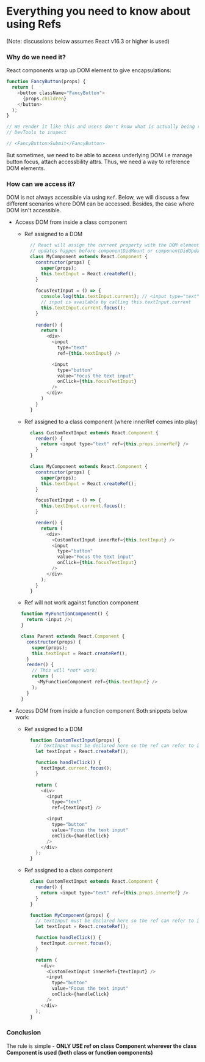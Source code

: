 # Everything you need to know about using Refs

(Note: discussions below assumes React v16.3 or higher is used)

### Why do we need it?
React components wrap up DOM element to give encapsulations:

```js
function FancyButton(props) {
  return (
    <button className="FancyButton">
      {props.children}
    </button>
  );
}

// We render it like this and users don't know what is actually being rendered without using tools like Chrome 
// DevTools to inspect

// <FancyButton>Submit</FancyButton>
```

But sometimes, we need to be able to access underlying DOM i.e manage button focus, attach accessbility attrs.
Thus, we need a way to reference DOM elements.


### How can we access it?

DOM is not always accessible via using `Ref`. Below, we will discuss a few different scenarios where DOM can be accessed. Besides, the case where DOM isn't accessible.

  * Access DOM from inside a class component
    * Ref assigned to a DOM
  
      ```js
        // React will assign the current property with the DOM element when the component mounts, and assign it back to null when it unmounts. ref 
        // updates happen before componentDidMount or componentDidUpdate lifecycle methods.
        class MyComponent extends React.Component {
          constructor(props) {
            super(props);
            this.textInput = React.createRef();
          }
          
          focusTextInput = () => {
            console.log(this.textInput.current); // <input type="text">
            // input is available by calling this.textInput.current
            this.textInput.current.focus();
          }
          
          render() {
            return (
              <div>
                <input
                  type="text"
                  ref={this.textInput} />

                <input
                  type="button"
                  value="Focus the text input"
                  onClick={this.focusTextInput}
                />
              </div>
            )
          }
        }
      ```
  
    * Ref assigned to a class component (where innerRef comes into play)
      ```js
        class CustomTextInput extends React.Component {
          render() {
            return <input type="text" ref={this.props.innerRef} />
          }
        }

        class MyComponent extends React.Component {
          constructor(props) {
            super(props);
            this.textInput = React.createRef();
          }

          focusTextInput = () => {
            this.textInput.current.focus();
          }

          render() {
            return (
              <div>
                <CustomTextInput innerRef={this.textInput} />
                <input
                  type="button"
                  value="Focus the text input"
                  onClick={this.focusTextInput}
                />
              </div>
            );
          }
        } 
      ```
      
     * Ref will not work against function component
      
      ```js
        function MyFunctionComponent() {
          return <input />;
        }

        class Parent extends React.Component {
          constructor(props) {
            super(props);
            this.textInput = React.createRef();
          }
          render() {
            // This will *not* work!
            return (
              <MyFunctionComponent ref={this.textInput} />
            );
          }
        }      
      ```

  * Access DOM from inside a function component
    Both snippets below work:
    
    * Ref assigned to a DOM
    
      ```js
        function CustomTextInput(props) {
          // textInput must be declared here so the ref can refer to it
          let textInput = React.createRef();

          function handleClick() {
            textInput.current.focus();
          }

          return (
            <div>
              <input
                type="text"
                ref={textInput} />

              <input
                type="button"
                value="Focus the text input"
                onClick={handleClick}
              />
            </div>
          );
        }    
      ```
      
    * Ref assigned to a class component
    
      ```js
        class CustomTextInput extends React.Component {
          render() {
            return <input type="text" ref={this.props.innerRef} />
          }
        }      
      
        function MyComponent(props) {
          // textInput must be declared here so the ref can refer to it
          let textInput = React.createRef();

          function handleClick() {
            textInput.current.focus();
          }

          return (
            <div>
              <CustomTextInput innerRef={textInput} />
              <input
                type="button"
                value="Focus the text input"
                onClick={handleClick}
              />
            </div>
          );
        }    
      ```
      
### Conclusion
The rule is simple - **ONLY USE ref on class Component wherever the class Component is used (both class or function components)**
    
    
    
  
   
